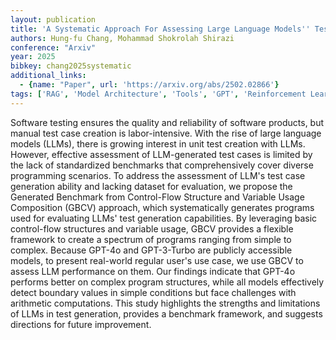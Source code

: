 ```yaml
---
layout: publication
title: 'A Systematic Approach For Assessing Large Language Models'' Test Case Generation Capability'
authors: Hung-fu Chang, Mohammad Shokrolah Shirazi
conference: "Arxiv"
year: 2025
bibkey: chang2025systematic
additional_links:
  - {name: "Paper", url: 'https://arxiv.org/abs/2502.02866'}
tags: ['RAG', 'Model Architecture', 'Tools', 'GPT', 'Reinforcement Learning']
---
```

Software testing ensures the quality and reliability of software products,
but manual test case creation is labor-intensive. With the rise of large
language models (LLMs), there is growing interest in unit test creation with
LLMs. However, effective assessment of LLM-generated test cases is limited by
the lack of standardized benchmarks that comprehensively cover diverse
programming scenarios. To address the assessment of LLM's test case generation
ability and lacking dataset for evaluation, we propose the Generated Benchmark
from Control-Flow Structure and Variable Usage Composition (GBCV) approach,
which systematically generates programs used for evaluating LLMs' test
generation capabilities. By leveraging basic control-flow structures and
variable usage, GBCV provides a flexible framework to create a spectrum of
programs ranging from simple to complex. Because GPT-4o and GPT-3-Turbo are
publicly accessible models, to present real-world regular user's use case, we
use GBCV to assess LLM performance on them. Our findings indicate that GPT-4o
performs better on complex program structures, while all models effectively
detect boundary values in simple conditions but face challenges with arithmetic
computations. This study highlights the strengths and limitations of LLMs in
test generation, provides a benchmark framework, and suggests directions for
future improvement.
